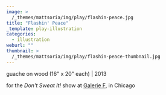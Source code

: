 ```yaml
---
image: >
  /_themes/mattsoria/img/play/flashin-peace.jpg
title: "Flashin' Peace"
_template: play-illustration
categories:
  - illustration
weburl: ""
thumbnail: >
  /_themes/mattsoria/img/play/flashin-peace-thumbnail.jpg
---
```

<p>
	  guache on wood (16" x 20" each) | 2013
</p>
<p>
	  for the <em>Don't Sweat It!</em> show at <a href="http://www.galerief.com">Galerie F</a>, in Chicago
</p>